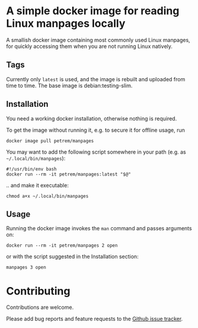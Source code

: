 # A simple docker image for reading Linux manpages locally

A smallish docker image containing most commonly used Linux manpages, for quickly accessing them
when you are not running Linux natively.

## Tags

Currently only `latest` is used, and the image is rebuilt and uploaded from time to time.
The base image is debian:testing-slim.

## Installation

You need a working docker installation, otherwise nothing is required.

To get the image without running it, e.g. to secure it for offline usage, run

    docker image pull petrem/manpages

You may want to add the following script somewhere in your path (e.g. as `~/.local/bin/manpages`):

    #!/usr/bin/env bash
    docker run --rm -it petrem/manpages:latest "$@"

.. and make it executable:

    chmod a+x ~/.local/bin/manpages


## Usage

Running the docker image invokes the `man` command and passes arguments on:

    docker run --rm -it petrem/manpages 2 open

or with the script suggested in the Installation section:

    manpages 3 open

# Contributing

Contributions are welcome.

Please add bug reports and feature requests to the [Github issue tracker](https://github.com/petrem/manpages/issues).
